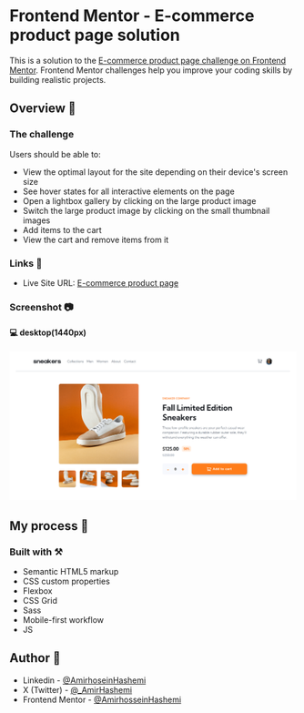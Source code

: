 # Frontend Mentor - E-commerce product page solution

This is a solution to the [E-commerce product page challenge on Frontend Mentor](https://www.frontendmentor.io/challenges/ecommerce-product-page-UPsZ9MJp6). Frontend Mentor challenges help you improve your coding skills by building realistic projects.

## Overview 🧾

### The challenge

Users should be able to:

- View the optimal layout for the site depending on their device's screen size
- See hover states for all interactive elements on the page
- Open a lightbox gallery by clicking on the large product image
- Switch the large product image by clicking on the small thumbnail images
- Add items to the cart
- View the cart and remove items from it

### Links 🔗

- Live Site URL: [E-commerce product page](https://your-live-site-url.com)

### Screenshot 📷

#### 💻 desktop(1440px)

![](./images/screenshot.png)

## My process 🚀

### Built with ⚒

- Semantic HTML5 markup
- CSS custom properties
- Flexbox
- CSS Grid
- Sass
- Mobile-first workflow
- JS

## Author 🧑

- Linkedin - [@AmirhoseinHashemi](https://linkedin.com/in/amirhoseinhashemi)
- X (Twitter) - [@\_AmirHashemi](https://twitter.com/_AmirHashemi)
- Frontend Mentor - [@AmirhosseinHashemi](https://www.frontendmentor.io/profile/AmirhosseinHashemi)
